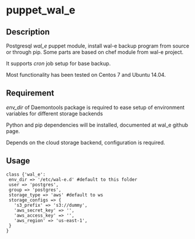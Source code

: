 # puppet_wal_e

## Description
Postgresql *wal_e* puppet module, install wal-e backup program from source or through pip. Some parts are based on chef module from wal-e project.

It supports *cron* job setup for base backup.

Most functionality has been tested on Centos 7 and Ubuntu 14.04.

## Requirement
*env_dir* of Daemontools package is required to ease setup of environment variables for different storage backends

Python and pip dependencies will be installed, documented at wal_e github page.

Depends on the cloud storage backend, configuration is required.

## Usage

```
class {'wal_e':
 env_dir => '/etc/wal-e.d' #default to this folder
 user => 'postgres',
 group => 'postgres',
 storage_type => 'aws' #default to ws
 storage_configs => {
   's3_prefix' => 's3://dummy',
   'aws_secret_key' => '',
   'aws_access_key' => '',
   'aws_region' => 'us-east-1',
 }
}
```
